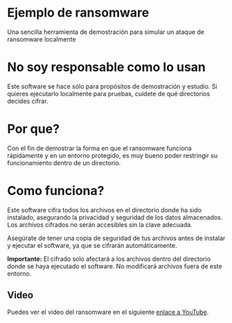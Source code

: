 # Ejemplo de ransomware

Una sencilla herramienta de demostración para simular un ataque de ransomware localmente

# No soy responsable como lo usan

Este software se hace sólo para propósitos de demostración y estudio. Si quieres ejecutarlo localmente para pruebas, cuídete de qué directorios decides cifrar.

# Por que?

Con el fin de demostrar la forma en que el ransomware funciona rápidamente y en un entorno protegido, es muy bueno poder restringir su funcionamiento dentro de un directorio.

# Como funciona?

Este software cifra todos los archivos en el directorio donde ha sido instalado, asegurando la privacidad y seguridad de los datos almacenados. Los archivos cifrados no serán accesibles sin la clave adecuada.

Asegúrate de tener una copia de seguridad de tus archivos antes de instalar y ejecutar el software, ya que se cifrarán automáticamente.

**Importante:** El cifrado solo afectará a los archivos dentro del directorio donde se haya ejecutado el software. No modificará archivos fuera de este entorno.

## Video 

Puedes ver el video del ransomware en el siguiente [enlace a YouTube](https://www.youtube.com/watch?v=RAZxSJLexlc).


